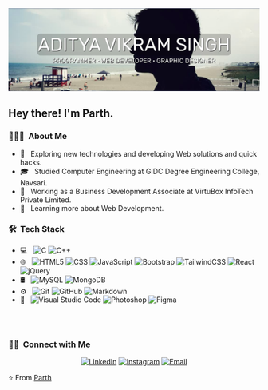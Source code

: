 <img src="https://raw.githubusercontent.com/AVS1508/AVS1508/master/assets/Aditya%20Vikram%20Singh%20Banner.png">

<h2> Hey there! I'm Parth.</h2>

<h3> 👨🏻‍💻 &nbsp;About Me </h3>

- 🤔 &nbsp; Exploring new technologies and developing Web solutions and quick hacks.
- 🎓 &nbsp; Studied Computer Engineering at GIDC Degree Engineering College, Navsari.
- 💼 &nbsp; Working as a Business Development Associate at VirtuBox InfoTech Private Limited.
- 🌱 &nbsp; Learning more about Web Development.

<h3> 🛠 &nbsp;Tech Stack</h3>

- 💻 &nbsp;
  ![C](https://img.shields.io/badge/C-00599C?style=flat&logo=c&logoColor=white)
  ![C++](https://img.shields.io/badge/C%2B%2B-00599C?style=flat&logo=c%2B%2B&logoColor=white)
- 🌐 &nbsp;
  ![HTML5](https://img.shields.io/badge/HTML-239120?style=flat&logo=html5&logoColor=white)
  ![CSS](https://img.shields.io/badge/CSS-239120?&style=flat&logo=css3&logoColor=white)
  ![JavaScript](https://img.shields.io/badge/JavaScript-F7DF1E?style=flat&logo=javascript&logoColor=black)
  ![Bootstrap](https://img.shields.io/badge/Bootstrap-563D7C?style=flat&logo=bootstrap&logoColor=white)
  ![TailwindCSS](https://img.shields.io/badge/tailwindcss-%2338B2AC.svg?style=flat&logo=tailwind-css&logoColor=white)
  ![React](https://img.shields.io/badge/React-20232A?style=flat&logo=react&logoColor=61DAFB)
  ![jQuery](https://img.shields.io/badge/jQuery-0769AD?style=flat&logo=jquery&logoColor=white)
- 🛢 &nbsp;
  ![MySQL](https://img.shields.io/badge/-MySQL-333333?style=flat&logo=mysql)
  ![MongoDB](https://img.shields.io/badge/MongoDB-4EA94B?style=flat&logo=mongodb&logoColor=white)
- ⚙️ &nbsp;
  ![Git](https://img.shields.io/badge/GIT-E44C30?style=flat&logo=git&logoColor=white)
  ![GitHub](https://img.shields.io/badge/-GitHub-333333?style=flat&logo=github)
  ![Markdown](https://img.shields.io/badge/-Markdown-333333?style=flat&logo=markdown)
- 🔧 &nbsp;
  ![Visual Studio Code](https://img.shields.io/badge/Visual_Studio_Code-0078D4?style=flat&logo=visual%20studio%20code&logoColor=white)
  ![Photoshop](https://img.shields.io/badge/Adobe%20Photoshop-31A8FF?style=flat&logo=Adobe%20Photoshop&logoColor=black)
  ![Figma](https://img.shields.io/badge/Figma-F24E1E?style=flat&logo=figma&logoColor=white)

<br/>

<br/>

<h3> 🤝🏻 &nbsp;Connect with Me </h3>

<p align="center">
<a href="www.linkedin.com/in/parth-umrania"><img alt="LinkedIn" src="https://img.shields.io/badge/LinkedIn-Parth_Umrania-0077B5?style=for-the-badge&logo=linkedin&logoColor=white"></a>
<a href="https://www.instagram.com/parth_codes/"><img alt="Instagram" src="https://img.shields.io/badge/Instagram-parth_codes-blue?style=flat-square&logo=instagram"></a>
<a href="mailto:pumrania9@gmail.com"><img alt="Email" src="https://img.shields.io/badge/Email-pumrania9@gmail.com-blue?style=flat-square&logo=gmail"></a>
</p>

⭐️ From [Parth](https://github.com/AVS1508)
